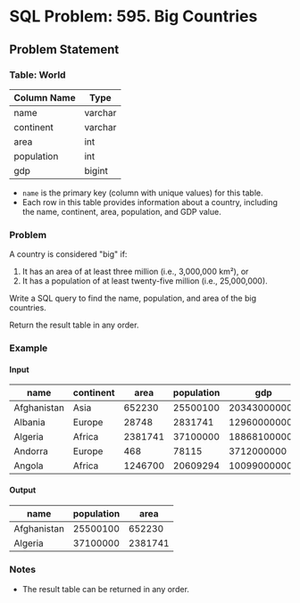 # SQL Problem: 595. Big Countries

## Problem Statement

### Table: World

| Column Name | Type    |
| ----------- | ------- |
| name        | varchar |
| continent   | varchar |
| area        | int     |
| population  | int     |
| gdp         | bigint  |

- `name` is the primary key (column with unique values) for this table.
- Each row in this table provides information about a country, including the name, continent, area, population, and GDP value.

### Problem

A country is considered "big" if:

1. It has an area of at least three million (i.e., 3,000,000 km²), or
2. It has a population of at least twenty-five million (i.e., 25,000,000).

Write a SQL query to find the name, population, and area of the big countries.

Return the result table in any order.

### Example

#### Input

| name        | continent | area    | population | gdp          |
| ----------- | --------- | ------- | ---------- | ------------ |
| Afghanistan | Asia      | 652230  | 25500100   | 20343000000  |
| Albania     | Europe    | 28748   | 2831741    | 12960000000  |
| Algeria     | Africa    | 2381741 | 37100000   | 188681000000 |
| Andorra     | Europe    | 468     | 78115      | 3712000000   |
| Angola      | Africa    | 1246700 | 20609294   | 100990000000 |

#### Output

| name        | population | area    |
| ----------- | ---------- | ------- |
| Afghanistan | 25500100   | 652230  |
| Algeria     | 37100000   | 2381741 |

### Notes

- The result table can be returned in any order.
